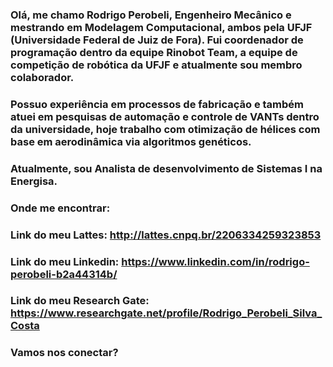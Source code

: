 ### Olá, me chamo Rodrigo Perobeli, Engenheiro Mecânico e mestrando em Modelagem Computacional, ambos pela UFJF (Universidade Federal de Juiz de Fora). Fui coordenador de programação dentro da equipe Rinobot Team, a equipe de competição de robótica da UFJF e atualmente sou membro colaborador.
### Possuo experiência em processos de fabricação e também atuei em pesquisas de automação e controle de VANTs dentro da universidade, hoje trabalho com otimização de hélices com base em aerodinâmica via algoritmos genéticos.
### Atualmente, sou Analista de desenvolvimento de Sistemas I na Energisa.


### Onde me encontrar:

### Link do meu Lattes:  http://lattes.cnpq.br/2206334259323853
### Link do meu Linkedin: https://www.linkedin.com/in/rodrigo-perobeli-b2a44314b/
### Link do meu Research Gate: https://www.researchgate.net/profile/Rodrigo_Perobeli_Silva_Costa

### Vamos nos conectar? 
<!--
**RPerobeli/RPerobeli** is a ✨ _special_ ✨ repository because its `README.md` (this file) appears on your GitHub profile.

Here are some ideas to get you started:

- 🔭 I’m currently working on ...
- 🌱 I’m currently learning ...
- 👯 I’m looking to collaborate on ...
- 🤔 I’m looking for help with ...
- 💬 Ask me about ...
- 📫 How to reach me: ...
- 😄 Pronouns: ...
- ⚡ Fun fact: ...
-->
